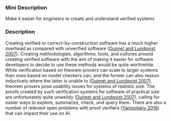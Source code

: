 ### Mini Description

Make it easier for engineers to create and understand verified systems

### Description

Creating verified or correct-by-construction software has a much higher overhead as compared with unverified software ([Ouimet and Lundqvist 2007](https://pdfs.semanticscholar.org/c593/e5fc056b519cd43b5fdf033eb3281cd74983.pdf)). Creating methodologies, algorithms, tools, and cultures around creating verified software with the aim of making it easier for software developers to decide to use these methods would be quite worthwhile. While verification based on theorem provers can scale to larger systems than ones based on model checkers can, and the former can also reason inductively where the latter is unable to ([Ouimet and Lundqvist 2007](https://pdfs.semanticscholar.org/c593/e5fc056b519cd43b5fdf033eb3281cd74983.pdf)), theorem provers pose usability issues for systems of realistic size. The proofs created by such verification systems for software of practical size are unfortunately quite unweildy ([Ouimet and Lundqvist 2007](https://pdfs.semanticscholar.org/c593/e5fc056b519cd43b5fdf033eb3281cd74983.pdf)), calling for easier ways to explore, summarize, check, and query them. There are also a number of relevant open problems with proof verifiers ([Yampolskiy 2016](https://arxiv.org/pdf/1609.00331v3)) that can impact their use on AI.
